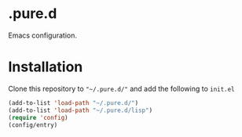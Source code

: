 # .pure.d
Emacs configuration.

# Installation
Clone this repository to `"~/.pure.d/"` and add the following to `init.el`
```lisp
(add-to-list 'load-path "~/.pure.d/")
(add-to-list 'load-path "~/.pure.d/lisp")
(require 'config)
(config/entry)
```
